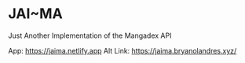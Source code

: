 # JAI~MA
Just Another Implementation of the Mangadex API

App: https://jaima.netlify.app
Alt Link: https://jaima.bryanolandres.xyz/
